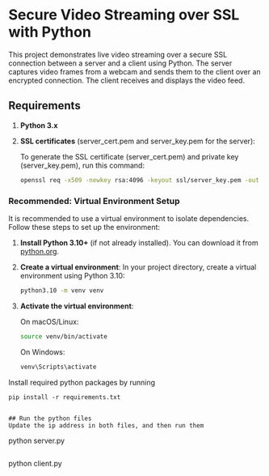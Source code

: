 # Secure Video Streaming over SSL with Python
This project demonstrates live video streaming over a secure SSL connection between a server and a client using Python. The server captures video frames from a webcam and sends them to the client over an encrypted connection. The client receives and displays the video feed.

## Requirements
1. **Python 3.x**
2. **SSL certificates** (server_cert.pem and server_key.pem for the server):

    To generate the SSL certificate (server_cert.pem) and private key (server_key.pem), run this command:

    ```bash
    openssl req -x509 -newkey rsa:4096 -keyout ssl/server_key.pem -out ssl/server_cert.pem -days 365
    ```


### Recommended: Virtual Environment Setup

It is recommended to use a virtual environment to isolate dependencies. Follow these steps to set up the environment:

1. **Install Python 3.10+** (if not already installed). You can download it from [python.org](https://www.python.org/downloads/).

2. **Create a virtual environment**:
    In your project directory, create a virtual environment using Python 3.10:
    ```bash
    python3.10 -m venv venv
    ```

3. **Activate the virtual environment**:
    
    On macOS/Linux:
    ```bash
    source venv/bin/activate
    ```

    On Windows:
    ```bash
    venv\Scripts\activate
    ```


Install required python packages by running
```
pip install -r requirements.txt


## Run the python files
Update the ip address in both files, and then run them
```
python server.py
```
```
python client.py
```
